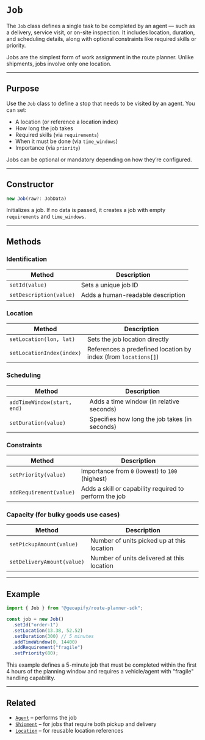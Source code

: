 # `Job`

The `Job` class defines a single task to be completed by an agent — such as a delivery, service visit, or on-site inspection. It includes location, duration, and scheduling details, along with optional constraints like required skills or priority.

Jobs are the simplest form of work assignment in the route planner. Unlike shipments, jobs involve only one location.

---

## Purpose

Use the `Job` class to define a stop that needs to be visited by an agent. You can set:

- A location (or reference a location index)
- How long the job takes
- Required skills (via `requirements`)
- When it must be done (via `time_windows`)
- Importance (via `priority`)

Jobs can be optional or mandatory depending on how they’re configured.

---

## Constructor

```ts
new Job(raw?: JobData)
```

Initializes a job. If no data is passed, it creates a job with empty `requirements` and `time_windows`.

---

## Methods

### Identification

| Method                  | Description                       |
| ----------------------- | --------------------------------- |
| `setId(value)`          | Sets a unique job ID              |
| `setDescription(value)` | Adds a human-readable description |

### Location

| Method                    | Description                                                    |
| ------------------------- | -------------------------------------------------------------- |
| `setLocation(lon, lat)`   | Sets the job location directly                                 |
| `setLocationIndex(index)` | References a predefined location by index (from `locations[]`) |

### Scheduling

| Method                      | Description                                   |
| --------------------------- | --------------------------------------------- |
| `addTimeWindow(start, end)` | Adds a time window (in relative seconds)      |
| `setDuration(value)`        | Specifies how long the job takes (in seconds) |

### Constraints

| Method                  | Description                                            |
| ----------------------- | ------------------------------------------------------ |
| `setPriority(value)`    | Importance from `0` (lowest) to `100` (highest)        |
| `addRequirement(value)` | Adds a skill or capability required to perform the job |

### Capacity (for bulky goods use cases)

| Method                     | Description                                |
| -------------------------- | ------------------------------------------ |
| `setPickupAmount(value)`   | Number of units picked up at this location |
| `setDeliveryAmount(value)` | Number of units delivered at this location |

---

## Example

```ts
import { Job } from "@geoapify/route-planner-sdk";

const job = new Job()
  .setId("order-1")
  .setLocation(13.38, 52.52)
  .setDuration(300) // 5 minutes
  .addTimeWindow(0, 14400)
  .addRequirement("fragile")
  .setPriority(80);
```

This example defines a 5-minute job that must be completed within the first 4 hours of the planning window and requires a vehicle/agent with "fragile" handling capability.

---

## Related

* [`Agent`](./agent.md) – performs the job
* [`Shipment`](./shipment.md) – for jobs that require both pickup and delivery
* [`Location`](./location.md) – for reusable location references

